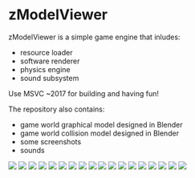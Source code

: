 # zModelViewer

zModelViewer is a simple game engine that inludes:

- resource loader
- software renderer
- physics engine
- sound subsystem

Use MSVC ~2017 for building and having fun!

The repository also contains:

- game world graphical model designed in Blender
- game world collision model designed in Blender
- some screenshots
- sounds

![](https://github.com/zingerzinger/SoftwareRenderer/blob/master/screenshots/scr_635745297504847074.png)
![](https://github.com/zingerzinger/SoftwareRenderer/blob/master/screenshots/scr_635745297525709125.png)
![](https://github.com/zingerzinger/SoftwareRenderer/blob/master/screenshots/scr_635745297538727160.png)
![](https://github.com/zingerzinger/SoftwareRenderer/blob/master/screenshots/scr_635745297723426707.png)
![](https://github.com/zingerzinger/SoftwareRenderer/blob/master/screenshots/scr_635749346191211173.png)
![](https://github.com/zingerzinger/SoftwareRenderer/blob/master/screenshots/scr_635951370958360324.png)
![](https://github.com/zingerzinger/SoftwareRenderer/blob/master/screenshots/teapot_ct.png)
![](https://github.com/zingerzinger/SoftwareRenderer/blob/master/screenshots/10.png)
![](https://github.com/zingerzinger/SoftwareRenderer/blob/master/screenshots/14.png)
![](https://github.com/zingerzinger/SoftwareRenderer/blob/master/screenshots/15.png)
![](https://github.com/zingerzinger/SoftwareRenderer/blob/master/screenshots/6.png)
![](https://github.com/zingerzinger/SoftwareRenderer/blob/master/screenshots/7.png)
![](https://github.com/zingerzinger/SoftwareRenderer/blob/master/screenshots/lara_croft_wireframe.png)
![](https://github.com/zingerzinger/SoftwareRenderer/blob/master/screenshots/scr_635729628503528820.png)
![](https://github.com/zingerzinger/SoftwareRenderer/blob/master/screenshots/pig_real.jpg)
![](https://github.com/zingerzinger/SoftwareRenderer/blob/master/screenshots/scr_635730892877440754.png)
![](https://github.com/zingerzinger/SoftwareRenderer/blob/master/screenshots/scr_635745296457783487.png)
![](https://github.com/zingerzinger/SoftwareRenderer/blob/master/screenshots/scr_635745297243941367.png)
